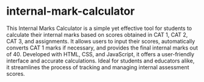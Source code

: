 # internal-mark-calculator
This Internal Marks Calculator is a simple yet effective tool for students to calculate their internal marks based on scores obtained in CAT 1, CAT 2, CAT 3, and assignments. It allows users to input their scores, automatically converts CAT 1 marks if necessary, and provides the final internal marks out of 40. Developed with HTML, CSS, and JavaScript, it offers a user-friendly interface and accurate calculations. Ideal for students and educators alike, it streamlines the process of tracking and managing internal assessment scores.
